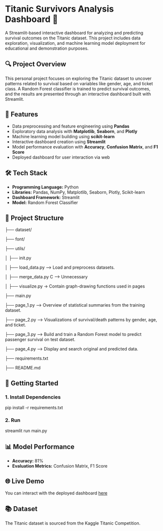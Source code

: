 # Titanic Survivors Analysis Dashboard 🚢

A Streamlit-based interactive dashboard for analyzing and predicting survival outcomes on the Titanic dataset. This project includes data exploration, visualization, and machine learning model deployment for educational and demonstration purposes.

## 🔍 Project Overview

This personal project focuses on exploring the Titanic dataset to uncover patterns related to survival based on variables like gender, age, and ticket class. A Random Forest classifier is trained to predict survival outcomes, and the results are presented through an interactive dashboard built with Streamlit.

## 📌 Features

- Data preprocessing and feature engineering using **Pandas**
- Exploratory data analysis with **Matplotlib**, **Seaborn**, and **Plotly**
- Machine learning model building using **scikit-learn**
- Interactive dashboard creation using **Streamlit**
- Model performance evaluation with **Accuracy**, **Confusion Matrix**, and **F1 Score**
- Deployed dashboard for user interaction via web

## 🛠️ Tech Stack

- **Programming Language:** Python
- **Libraries:** Pandas, NumPy, Matplotlib, Seaborn, Plotly, Scikit-learn
- **Dashboard Framework:** Streamlit
- **Model:** Random Forest Classifier

## 📁 Project Structure

├── dataset/

├── font/

├── utils/

│ ├── init.py

│ ├── load_data.py --> Load and preprocess datasets.

│ ├── merge_data.py C --> Unnecessary

│ ├── visualize.py -> Contain graph-drawing functions used in pages

├── main.py

├── page_1.py -->  Overview of statistical summaries from the training dataset.

├── page_2.py -->  Visualizations of survival/death patterns by gender, age, and ticket.

├── page_3.py -->  Build and train a Random Forest model to predict passenger survival on test dataset.

├── page_4.py -->  Display and search original and predicted data.

├── requirements.txt

├── README.md

## 🚀 Getting Started

### 1. Install Dependencies

pip install -r requirements.txt

### 2. Run 
streamlit run main.py

## 📊 Model Performance

- **Accuracy:** 81%
- **Evaluation Metrics:** Confusion Matrix, F1 Score

## 🌐 Live Demo

You can interact with the deployed dashboard [here](https://github.com/locdeng/Titanic-Dataset-Dashboard)

## 📚 Dataset
The Titanic dataset is sourced from the Kaggle Titanic Competition.


